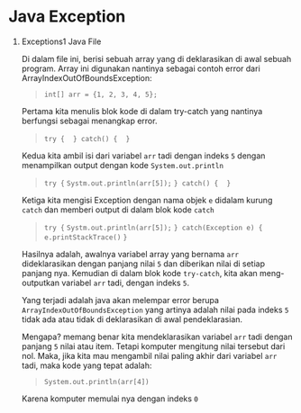 # Java Exception

1. Exceptions1 Java File

    Di dalam file ini, berisi sebuah array yang di deklarasikan di awal sebuah program. Array ini digunakan nantinya sebagai contoh error dari ArrayIndexOutOfBoundsException:

    > ```int[] arr = {1, 2, 3, 4, 5};```

    Pertama kita menulis blok kode di dalam try-catch yang nantinya berfungsi sebagai menangkap error.

    > ```try {```
    > ``` ```
    > ```} catch() {```
    > ``` ```
    > ```}```

    Kedua kita ambil isi dari variabel `arr` tadi dengan indeks `5` dengan menampilkan output dengan kode `System.out.println`

    > ```try {```
    > ```Systm.out.println(arr[5]);```
    > ```} catch() {```
    > ``` ```
    > ```}```

    Ketiga kita mengisi Exception dengan nama objek `e` didalam kurung `catch` dan memberi output di dalam blok kode `catch`

    > ```try {```
    > ```Systm.out.println(arr[5]);```
    > ```} catch(Exception e) {```
    > ```e.printStackTrace()```
    > ```}```

    Hasilnya adalah, awalnya variabel array yang bernama `arr` dideklarasikan dengan panjang nilai `5` dan diberikan nilai di setiap panjang nya. Kemudian di dalam blok kode `try-catch`, kita akan meng-outputkan variabel `arr` tadi, dengan indeks `5`.
    
    Yang terjadi adalah java akan melempar error berupa `ArrayIndexOutOfBoundsException` yang artinya adalah nilai pada indeks `5` tidak ada atau tidak di deklarasikan di awal pendeklarasian.

    Mengapa? memang benar kita mendeklarasikan variabel `arr` tadi dengan panjang `5` nilai atau item. Tetapi komputer mengitung nilai tersebut dari nol. Maka, jika kita mau mengambil nilai paling akhir dari variabel `arr` tadi, maka kode yang tepat adalah:

    > `System.out.println(arr[4])`

    Karena komputer memulai nya dengan indeks `0`

